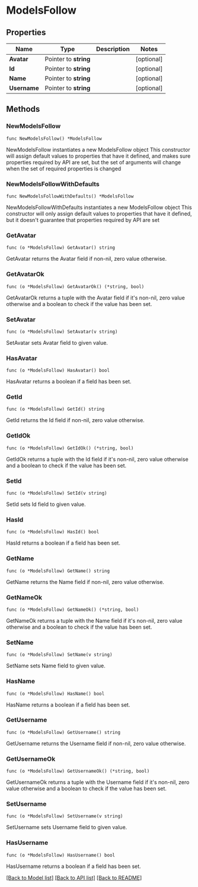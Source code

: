 # ModelsFollow

## Properties

Name | Type | Description | Notes
------------ | ------------- | ------------- | -------------
**Avatar** | Pointer to **string** |  | [optional] 
**Id** | Pointer to **string** |  | [optional] 
**Name** | Pointer to **string** |  | [optional] 
**Username** | Pointer to **string** |  | [optional] 

## Methods

### NewModelsFollow

`func NewModelsFollow() *ModelsFollow`

NewModelsFollow instantiates a new ModelsFollow object
This constructor will assign default values to properties that have it defined,
and makes sure properties required by API are set, but the set of arguments
will change when the set of required properties is changed

### NewModelsFollowWithDefaults

`func NewModelsFollowWithDefaults() *ModelsFollow`

NewModelsFollowWithDefaults instantiates a new ModelsFollow object
This constructor will only assign default values to properties that have it defined,
but it doesn't guarantee that properties required by API are set

### GetAvatar

`func (o *ModelsFollow) GetAvatar() string`

GetAvatar returns the Avatar field if non-nil, zero value otherwise.

### GetAvatarOk

`func (o *ModelsFollow) GetAvatarOk() (*string, bool)`

GetAvatarOk returns a tuple with the Avatar field if it's non-nil, zero value otherwise
and a boolean to check if the value has been set.

### SetAvatar

`func (o *ModelsFollow) SetAvatar(v string)`

SetAvatar sets Avatar field to given value.

### HasAvatar

`func (o *ModelsFollow) HasAvatar() bool`

HasAvatar returns a boolean if a field has been set.

### GetId

`func (o *ModelsFollow) GetId() string`

GetId returns the Id field if non-nil, zero value otherwise.

### GetIdOk

`func (o *ModelsFollow) GetIdOk() (*string, bool)`

GetIdOk returns a tuple with the Id field if it's non-nil, zero value otherwise
and a boolean to check if the value has been set.

### SetId

`func (o *ModelsFollow) SetId(v string)`

SetId sets Id field to given value.

### HasId

`func (o *ModelsFollow) HasId() bool`

HasId returns a boolean if a field has been set.

### GetName

`func (o *ModelsFollow) GetName() string`

GetName returns the Name field if non-nil, zero value otherwise.

### GetNameOk

`func (o *ModelsFollow) GetNameOk() (*string, bool)`

GetNameOk returns a tuple with the Name field if it's non-nil, zero value otherwise
and a boolean to check if the value has been set.

### SetName

`func (o *ModelsFollow) SetName(v string)`

SetName sets Name field to given value.

### HasName

`func (o *ModelsFollow) HasName() bool`

HasName returns a boolean if a field has been set.

### GetUsername

`func (o *ModelsFollow) GetUsername() string`

GetUsername returns the Username field if non-nil, zero value otherwise.

### GetUsernameOk

`func (o *ModelsFollow) GetUsernameOk() (*string, bool)`

GetUsernameOk returns a tuple with the Username field if it's non-nil, zero value otherwise
and a boolean to check if the value has been set.

### SetUsername

`func (o *ModelsFollow) SetUsername(v string)`

SetUsername sets Username field to given value.

### HasUsername

`func (o *ModelsFollow) HasUsername() bool`

HasUsername returns a boolean if a field has been set.


[[Back to Model list]](../README.md#documentation-for-models) [[Back to API list]](../README.md#documentation-for-api-endpoints) [[Back to README]](../README.md)


